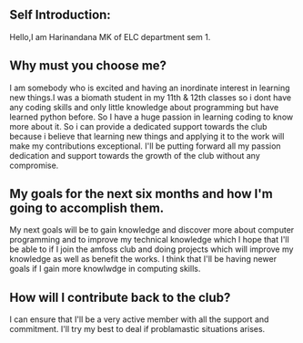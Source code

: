 ## Self Introduction:
Hello,I am Harinandana MK of ELC department sem 1.
## Why must you choose me?
I am somebody who is excited and having an inordinate interest in learning new things.I was a biomath student in my 11th & 12th classes so i dont have any coding skills and only little knowledge 
about programming but have learned python before. So I have a  huge passion in learning coding to know more about it. So i can provide a dedicated support towards the club because i believe that 
learning new things and applying it to the work will make my contributions exceptional. I'll be putting forward all my passion dedication and support towards the growth of the club without any compromise.
## My goals for the next six months and how I'm going to accomplish them.
My next goals will be to gain knowledge and discover more about computer programming and to improve my technical knowledge which I hope that I'll be able to if I join the amfoss club and doing projects
which will improve my knowledge as well as benefit the works. I think that I'll be having newer goals if I gain more knowlwdge in computing skills.
## How will I contribute back to the club?
I can ensure that I'll be a very active member with all the support and commitment. I'll try my best to deal if problamastic situations arises.
